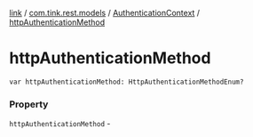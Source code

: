 [link](../../index.md) / [com.tink.rest.models](../index.md) / [AuthenticationContext](index.md) / [httpAuthenticationMethod](./http-authentication-method.md)

# httpAuthenticationMethod

`var httpAuthenticationMethod: HttpAuthenticationMethodEnum?`

### Property

`httpAuthenticationMethod` - 